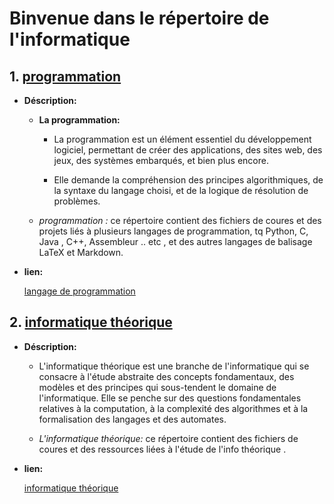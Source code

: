 # Binvenue dans le répertoire de l'informatique 



## 1. [programmation ](01_langage_programmation/)

- **Déscription:**

    - **La programmation:** 
        
        - La programmation est un élément essentiel du développement logiciel, permettant de créer des applications, des sites web, des jeux, des systèmes embarqués, et bien plus encore. 
        
        - Elle demande la compréhension des principes algorithmiques, de la syntaxe du langage choisi, et de la logique de résolution de problèmes. 

    - *programmation :* ce répertoire  contient des fichiers de coures  et des projets liés à plusieurs langages de programmation, tq  Python, C, Java , C++, Assembleur .. etc , et des autres  langages de balisage  LaTeX et Markdown. 

- **lien:**
    
    <a href="https://github.com/mohameml/info/tree/main/01_langage_programmation" target="_blank" rel="noreferrer">langage de programmation  </a>


## 2. [informatique théorique](02_info_théorique/)

- **Déscription:**
    
    - L'informatique théorique est une branche de l'informatique qui se consacre à l'étude abstraite des concepts fondamentaux, des modèles et des principes qui sous-tendent le domaine de l'informatique. Elle se penche sur des questions fondamentales relatives à la computation, à la complexité des algorithmes et à la formalisation des langages et des automates. 

    - *L'informatique théorique:* ce répertoire  contient des fichiers de coures  et des ressources liées à l'étude de l'info théorique .



- **lien:**
    
    <a href="https://github.com/mohameml/info/tree/main/02_info_th%C3%A9orique" target="_blank" rel="noreferrer">informatique théorique</a>